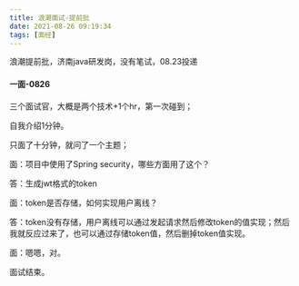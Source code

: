 ```yaml
---
title: 浪潮面试-提前批
date: 2021-08-26 09:19:34
tags: [面经]
---
```


浪潮提前批，济南java研发岗，没有笔试，08.23投递

<!--more-->

#### 一面-0826

三个面试官，大概是两个技术+1个hr，第一次碰到；

自我介绍1分钟。

只面了十分钟，就问了一个主题；

面：项目中使用了Spring security，哪些方面用了这个？

答：生成jwt格式的token

面：token是否存储，如何实现用户离线？

答：token没有存储，用户离线可以通过发起请求然后修改token的值实现；然后我就反应过来了，也可以通过存储token值，然后删掉token值实现。

面：嗯嗯，对。

面试结束。